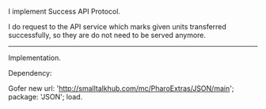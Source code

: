 I implement Success API Protocol.

I do request to the API service which marks given units transferred successfully, so they are do not need to be served anymore.

---

Implementation.

Dependency:

Gofer new
	url: 'http://smalltalkhub.com/mc/PharoExtras/JSON/main';
	package: 'JSON';
	load.